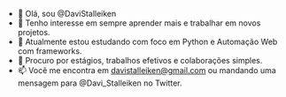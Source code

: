 - 👋 Olá, sou @DaviStalleiken
- 👀 Tenho interesse em sempre aprender mais e trabalhar em novos projetos.
- 🌱 Atualmente estou estudando com foco em Python e Automação Web com frameworks.
- 💞️ Procuro por estágios, trabalhos efetivos e colaborações simples.
- 📫 Você me encontra em davistalleiken@gmail.com ou mandando uma mensagem para @Davi_Stalleiken no Twitter.

<!---
DaviStalleiken/DaviStalleiken is a ✨ special ✨ repository because its `README.md` (this file) appears on your GitHub profile.
You can click the Preview link to take a look at your changes.
--->
